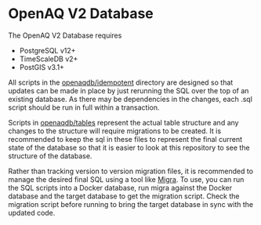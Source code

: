 # OpenAQ V2 Database

The OpenAQ V2 Database requires
- PostgreSQL v12+
- TimeScaleDB v2+
- PostGIS v3.1+

All scripts in the [openaqdb/idempotent](openaqdb/idempotent/) directory are designed so that updates can be made in place by just rerunning the SQL over the top of an existing database. As there may be dependencies in the changes, each .sql script should be run in full within a transaction.

Scripts in [openaqdb/tables](openaqdb/tables) represent the actual table structure and any changes to the structure will require migrations to be created. It is recommended to keep the sql in these files to represent the final current state of the database so that it is easier to look at this repository to see the structure of the database.

Rather than tracking version to version migration files, it is recommended to manage the desired final SQL using a tool like [Migra](https://github.com/djrobstep/migra). To use, you can run the SQL scripts into a Docker database, run migra against the Docker database and the target database to get the migration script. Check the migration script before running to bring the target database in sync with the updated code.